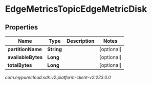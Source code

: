 # EdgeMetricsTopicEdgeMetricDisk


## Properties

| Name | Type | Description | Notes |
| ------------ | ------------- | ------------- | ------------- |
| **partitionName** | **String** |  |  [optional] |
| **availableBytes** | **Long** |  |  [optional] |
| **totalBytes** | **Long** |  |  [optional] |




_com.mypurecloud.sdk.v2:platform-client-v2:223.0.0_
